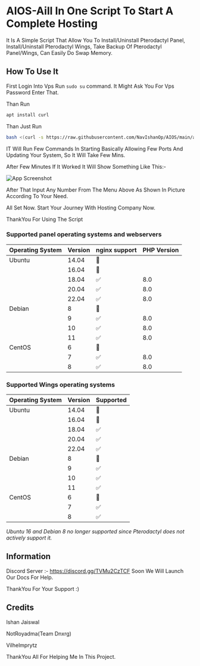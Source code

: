 # AIOS-Aill In One Script To Start A Complete Hosting
It Is A Simple Script That Allow You To Install/Uninstall Pterodactyl Panel, Install/Uninstall Pterodactyl Wings, Take Backup Of Pterodactyl Panel/Wings, Can Easily Do Swap Memory.
## How To Use It
First Login Into Vps Run ```sudo su``` command.
It Might Ask You For Vps Password Enter That.

Than Run 

```bash
apt install curl
```

Than Just Run 

```bash
bash <(curl -s https://raw.githubusercontent.com/NavIshanOp/AIOS/main/aios.sh)
```

IT Will Run Few Commands In Starting Basically Allowing Few Ports And Updating Your System, So It Will Take Few Mins.

After Few Minutes If It Worked It Will Show Something Like This:-

![App Screenshot](https://cdn.discordapp.com/attachments/989775918346149898/1003346865976258680/unknown.png)

After That Input Any Number From The Menu Above As Shown In Picture According To Your Need.

All Set Now. Start Your Journey With Hosting Company Now.

ThankYou For Using The Script

### Supported panel operating systems and webservers

| Operating System | Version | nginx support      | PHP Version |
| ---------------- | ------- | ------------------ | ----------- |
| Ubuntu           | 14.04   | :red_circle:       |             |
|                  | 16.04   | :red_circle:       |             |
|                  | 18.04   | :white_check_mark: | 8.0         |
|                  | 20.04   | :white_check_mark: | 8.0         |
|                  | 22.04   | :white_check_mark: | 8.0         |
| Debian           | 8       | :red_circle:       |             |
|                  | 9       | :white_check_mark: | 8.0         |
|                  | 10      | :white_check_mark: | 8.0         |
|                  | 11      | :white_check_mark: | 8.0         |
| CentOS           | 6       | :red_circle:       |             |
|                  | 7       | :white_check_mark: | 8.0         |
|                  | 8       | :white_check_mark: | 8.0         |

### Supported Wings operating systems

| Operating System | Version | Supported          |
| ---------------- | ------- | ------------------ |
| Ubuntu           | 14.04   | :red_circle:       |
|                  | 16.04   | :red_circle:       |
|                  | 18.04   | :white_check_mark: |
|                  | 20.04   | :white_check_mark: |
|                  | 22.04   | :white_check_mark: |
| Debian           | 8       | :red_circle:       |
|                  | 9       | :white_check_mark: |
|                  | 10      | :white_check_mark: |
|                  | 11      | :white_check_mark: |
| CentOS           | 6       | :red_circle:       |
|                  | 7       | :white_check_mark: |
|                  | 8       | :white_check_mark: |

_Ubuntu 16 and Debian 8 no longer supported since Pterodactyl does not actively support it._

## Information
Discord Server :- https://discord.gg/TVMu2CzTCF
Soon We Will Launch Our Docs For Help.

ThankYou For Your Support :)

## Credits

Ishan Jaiswal

NotRoyadma(Team Dnxrg)

Vilhelmprytz

ThankYou All For Helping Me In This Project.
